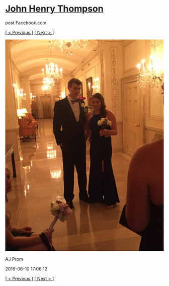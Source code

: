 # [John Henry Thompson](../README.md)
post Facebook.com

[[ < Previous ]](2016-06-10-2.md) [[ Next > ]](2016-06-10-4.md)

[![](../media/2016-06-10/AJ-Prom-1.jpg)](../README.md)

AJ Prom

2016-06-10 17:06:12

[[ < Previous ]](2016-06-10-2.md) [[ Next > ]](2016-06-10-4.md)